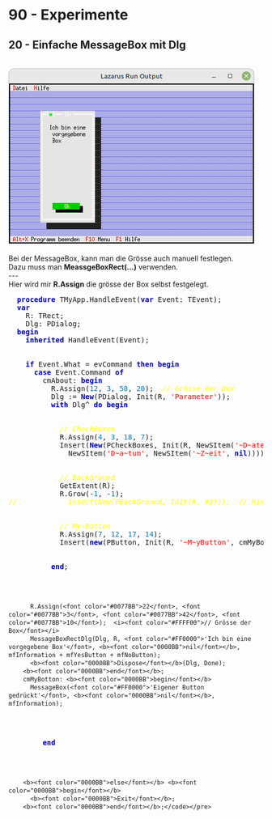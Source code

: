 # 90 - Experimente
## 20 - Einfache MessageBox mit Dlg
<br>
<img src="image.png" alt="Selfhtml"><br><br>
Bei der MessageBox, kann man die Grösse auch manuell festlegen.<br>
Dazu muss man <b>MeassgeBoxRect(...)</b> verwenden.<br>
---
<br>
Hier wird mir <b>R.Assign</b> die grösse der Box selbst festgelegt.<br>
<pre><code=pascal>  <b><font color="0000BB">procedure</font></b> TMyApp.HandleEvent(<b><font color="0000BB">var</font></b> Event: TEvent);
  <b><font color="0000BB">var</font></b>
    R: TRect;
    Dlg: PDialog;
  <b><font color="0000BB">begin</font></b>
    <b><font color="0000BB">inherited</font></b> HandleEvent(Event);
<br>
    <b><font color="0000BB">if</font></b> Event.What = evCommand <b><font color="0000BB">then</font></b> <b><font color="0000BB">begin</font></b>
      <b><font color="0000BB">case</font></b> Event.Command <b><font color="0000BB">of</font></b>
        cmAbout: <b><font color="0000BB">begin</font></b>
          R.Assign(<font color="#0077BB">12</font>, <font color="#0077BB">3</font>, <font color="#0077BB">58</font>, <font color="#0077BB">20</font>);  <i><font color="#FFFF00">// Grösse der Box</font></i>
          Dlg := <b><font color="0000BB">New</font></b>(PDialog, Init(R, <font color="#FF0000">'Parameter'</font>));
          <b><font color="0000BB">with</font></b> Dlg^ <b><font color="0000BB">do</font></b> <b><font color="0000BB">begin</font></b>
<br>
            <i><font color="#FFFF00">// CheckBoxen</font></i>
            R.Assign(<font color="#0077BB">4</font>, <font color="#0077BB">3</font>, <font color="#0077BB">18</font>, <font color="#0077BB">7</font>);
            Insert(<b><font color="0000BB">New</font></b>(PCheckBoxes, Init(R, NewSItem(<font color="#FF0000">'~D~atei'</font>, NewSItem(<font color="#FF0000">'~Z~eile'</font>,
              NewSItem(<font color="#FF0000">'D~a~tum'</font>, NewSItem(<font color="#FF0000">'~Z~eit'</font>, <b><font color="0000BB">nil</font></b>)))))));
<br>
            <i><font color="#FFFF00">// BackGround</font></i>
            GetExtent(R);
            R.Grow(-<font color="#0077BB">1</font>, -<font color="#0077BB">1</font>);
<i><font color="#FFFF00">//            Insert(New(PBackGround, Init(R, #3)));  // Hintergrund einfügen.</font></i>
<br>
            <i><font color="#FFFF00">// My-Button</font></i>
            R.Assign(<font color="#0077BB">7</font>, <font color="#0077BB">12</font>, <font color="#0077BB">17</font>, <font color="#0077BB">14</font>);
            Insert(<b><font color="0000BB">new</font></b>(PButton, Init(R, <font color="#FF0000">'~M~yButton'</font>, cmMyBotton, bfDefault)));
<br>
          <b><font color="0000BB">end</font></b>;
<br>

          R.Assign(<font color="#0077BB">22</font>, <font color="#0077BB">3</font>, <font color="#0077BB">42</font>, <font color="#0077BB">10</font>);  <i><font color="#FFFF00">// Grösse der Box</font></i>
          MessageBoxRectDlg(Dlg, R, <font color="#FF0000">'Ich bin eine vorgegebene Box'</font>, <b><font color="0000BB">nil</font></b>, mfInformation + mfYesButton + mfNoButton);
          <b><font color="0000BB">Dispose</font></b>(Dlg, Done);
        <b><font color="0000BB">end</font></b>;
        cmMyBotton: <b><font color="0000BB">begin</font></b>
          MessageBox(<font color="#FF0000">'Eigener Button gedrückt'</font>, <b><font color="0000BB">nil</font></b>, mfInformation);
<br>
        <b><font color="0000BB">end</font></b>
<br>

        <b><font color="0000BB">else</font></b> <b><font color="0000BB">begin</font></b>
          <b><font color="0000BB">Exit</font></b>;
        <b><font color="0000BB">end</font></b>;</code></pre>
<br>
